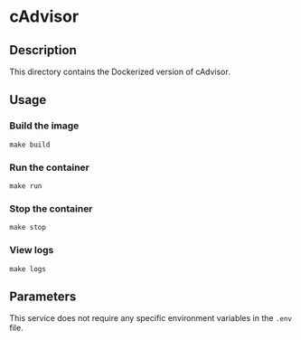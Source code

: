 # cAdvisor

## Description

This directory contains the Dockerized version of cAdvisor.

## Usage

### Build the image

```
make build
```

### Run the container

```
make run
```

### Stop the container

```
make stop
```

### View logs

```
make logs
```

## Parameters

This service does not require any specific environment variables in the `.env` file.
